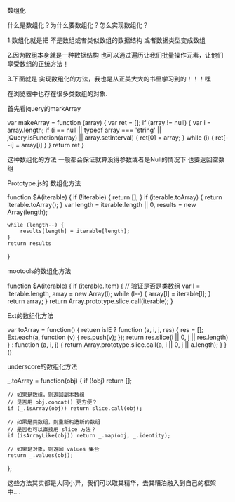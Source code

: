 
数组化

什么是数组化？为什么要数组化？怎么实现数组化？

1.数组化就是把 不是数组或者类似数组的数据结构 或者数据类型变成数组

2.因为数组本身就是一种数据结构 也可以通过遍历让我们批量操作元素，让他们享受数组的正统方法！

3.下面就是 实现数组化的方法，我也是从正美大大的书里学习到的！！！嘿

在浏览器中也存在很多类数组的对象.

首先看jquery的markArray

var makeArray = function (array) {
    var ret = [];
    if (array != null) {
        var i = array.length;
        if (i == null || typeof array === 'string' || jQuery.isFunction(array) || array.setInterval) {
            ret[0] = array;
        }
        while (i) {
            ret[--i] = array[i]
        }
    }
    return ret
}

这种数组化的方法 一般都会保证就算没得参数或者是Null的情况下 也要返回空数组

Prototype.js的 数组化方法

function $A(iterable) {
    if (!iterable) {
        return [];
    }
    if (iterable.toArray) {
        return iterable.toArray();
    }
    var length = iterable.length || 0, results = new Array(length);

    while (length--) {
        results[length] = iterable[length];
    }
    return results
}

mootools的数组化方法

function $A(iterable) {
    if (iterable.item) { // 验证是否是类数组
        var l = iterable.length, array = new Array(l);
        while (l--) {
            array[l] = iterable[l];
        }
        return array;
    }
    return Array.prototype.slice.call(iterable);
}

Ext的数组化方法

var toArray = function() {
    retuen isIE ? function (a, i, j, res) {
        res = [];
        Ext.each(a, function (v) {
            res.push(v);
        });
        return res.slice(i || 0, j || res.length)
    } : function (a, i, j) {
        return Array.prototype.slice.call(a, i || 0, j || a.length);
    }
}()


underscore的数组化方法

 _.toArray = function(obj) {
    if (!obj) return [];

    // 如果是数组，则返回副本数组
    // 是否用 obj.concat() 更方便？
    if (_.isArray(obj)) return slice.call(obj);

    // 如果是类数组，则重新构造新的数组
    // 是否也可以直接用 slice 方法？
    if (isArrayLike(obj)) return _.map(obj, _.identity);

    // 如果是对象，则返回 values 集合
    return _.values(obj);
  };

这些方法其实都是大同小异，我们可以取其精华，去其糟泊融入到自己的框架中....







